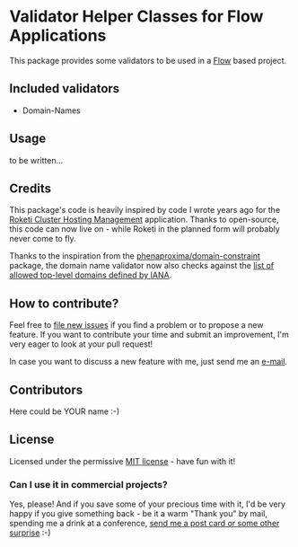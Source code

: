 # Validator Helper Classes for Flow Applications
This package provides some validators to be used in a [Flow](https://flow.neos.io/) based project.

## Included validators

- Domain-Names


## Usage
to be written...

## Credits
This package's code is heavily inspired by code I wrote years ago for the [Roketi Cluster Hosting Management](https://github.com/roketi) application. Thanks to open-source, this code can now live on - while Roketi in the planned form will probably never come to fly.

Thanks to the inspiration from the [phenaproxima/domain-constraint](https://github.com/phenaproxima/DomainConstraint) package, the domain name validator now also checks against the [list of allowed top-level domains defined by IANA](https://www.iana.org/domains/root/files).

## How to contribute?

Feel free to [file new issues](https://github.com/mrimann/validator/issues) if you find a problem or to propose a new feature. If you want to contribute your time and submit an improvement, I'm very eager to look at your pull request!

In case you want to discuss a new feature with me, just send me an [e-mail](mailto:mario@rimann.org).


## Contributors
Here could be YOUR name :-)

## License

Licensed under the permissive [MIT license](http://opensource.org/licenses/MIT) - have fun with it!

### Can I use it in commercial projects?

Yes, please! And if you save some of your precious time with it, I'd be very happy if you give something back - be it a warm "Thank you" by mail, spending me a drink at a conference, [send me a post card or some other surprise](http://www.rimann.org/support/) :-)
